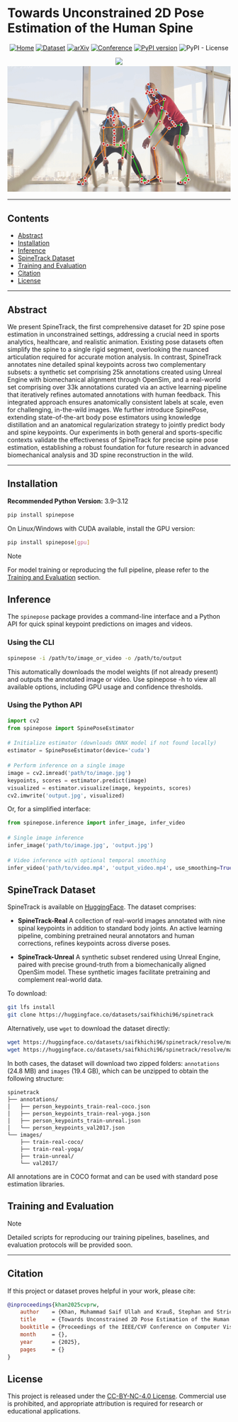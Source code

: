 # Towards Unconstrained 2D Pose Estimation of the Human Spine

<div align="center">

[![Home](https://img.shields.io/badge/Project-Homepage-pink.svg)](https://saifkhichi.com/research/spinepose/)
[![Dataset](https://img.shields.io/badge/%F0%9F%A4%97%20Hugging%20Face-Dataset-gold.svg)](https://doi.org/10.57967/hf/5114)
[![arXiv](https://img.shields.io/badge/arXiv-2504.08110-B31B1B.svg)](https://arxiv.org/abs/2504.08110)
[![Conference](https://img.shields.io/badge/CVPRW-2025-blue.svg)](https://openaccess.thecvf.com/content/CVPR2025W/CVSPORTS/html/Khan_Towards_Unconstrained_2D_Pose_Estimation_of_the_Human_Spine_CVPRW_2025_paper.html)
[![PyPI version](https://img.shields.io/pypi/v/spinepose.svg)](https://pypi.org/project/spinepose/)
![PyPI - License](https://img.shields.io/pypi/l/spinepose)

![](data/demo/outputs/video1.gif)
![](data/demo/outputs/video2.gif)
</div>

---

## Contents
- [Abstract](#abstract)
- [Installation](#installation)
- [Inference](#inference)
- [SpineTrack Dataset](#spinetrack-dataset)
- [Training and Evaluation](#training-and-evaluation)
- [Citation](#citation)
- [License](#license)

---

## Abstract
We present SpineTrack, the first comprehensive dataset for 2D spine pose estimation in unconstrained settings, addressing a crucial need in sports analytics, healthcare, and realistic animation. Existing pose datasets often simplify the spine to a single rigid segment, overlooking the nuanced articulation required for accurate motion analysis. In contrast, SpineTrack annotates nine detailed spinal keypoints across two complementary subsets: a synthetic set comprising 25k annotations created using Unreal Engine with biomechanical alignment through OpenSim, and a real-world set comprising over 33k annotations curated via an active learning pipeline that iteratively refines automated annotations with human feedback. This integrated approach ensures anatomically consistent labels at scale, even for challenging, in-the-wild images. We further introduce SpinePose, extending state-of-the-art body pose estimators using knowledge distillation and an anatomical regularization strategy to jointly predict body and spine keypoints. Our experiments in both general and sports-specific contexts validate the effectiveness of SpineTrack for precise spine pose estimation, establishing a robust foundation for future research in advanced biomechanical analysis and 3D spine reconstruction in the wild.

---

## Installation
**Recommended Python Version:** 3.9–3.12

```bash
pip install spinepose
```

On Linux/Windows with CUDA available, install the GPU version:

```bash
pip install spinepose[gpu]
```

> [!NOTE]
> For model training or reproducing the full pipeline, please refer to the [Training and Evaluation](#training-and-evaluation) section.

## Inference

The `spinepose` package provides a command-line interface and a Python API for quick spinal keypoint predictions on images and videos.

### Using the CLI

```bash
spinepose -i /path/to/image_or_video -o /path/to/output
```

This automatically downloads the model weights (if not already present) and outputs the annotated image or video. Use spinepose -h to view all available options, including GPU usage and confidence thresholds.

### Using the Python API

```python
import cv2
from spinepose import SpinePoseEstimator

# Initialize estimator (downloads ONNX model if not found locally)
estimator = SpinePoseEstimator(device='cuda')

# Perform inference on a single image
image = cv2.imread('path/to/image.jpg')
keypoints, scores = estimator.predict(image)
visualized = estimator.visualize(image, keypoints, scores)
cv2.imwrite('output.jpg', visualized)
```

Or, for a simplified interface:

```python
from spinepose.inference import infer_image, infer_video

# Single image inference
infer_image('path/to/image.jpg', 'output.jpg')

# Video inference with optional temporal smoothing
infer_video('path/to/video.mp4', 'output_video.mp4', use_smoothing=True)
```

## SpineTrack Dataset

SpineTrack is available on [HuggingFace](https://doi.org/10.57967/hf/5114). The dataset comprises:

- **SpineTrack-Real**
  A collection of real-world images annotated with nine spinal keypoints in addition to standard body joints. An active learning pipeline, combining pretrained neural annotators and human corrections, refines keypoints across diverse poses.

- **SpineTrack-Unreal**
  A synthetic subset rendered using Unreal Engine, paired with precise ground-truth from a biomechanically aligned OpenSim model. These synthetic images facilitate pretraining and complement real-world data.

To download:

```bash
git lfs install
git clone https://huggingface.co/datasets/saifkhichi96/spinetrack
```

Alternatively, use `wget` to download the dataset directly:

```bash
wget https://huggingface.co/datasets/saifkhichi96/spinetrack/resolve/main/annotations.zip
wget https://huggingface.co/datasets/saifkhichi96/spinetrack/resolve/main/images.zip
```

In both cases, the dataset will download two zipped folders: `annotations` (24.8 MB) and `images` (19.4 GB), which can be unzipped to obtain the following structure:

```plaintext
spinetrack
├── annotations/
│   ├── person_keypoints_train-real-coco.json
│   ├── person_keypoints_train-real-yoga.json
│   ├── person_keypoints_train-unreal.json
│   └── person_keypoints_val2017.json
└── images/
    ├── train-real-coco/
    ├── train-real-yoga/
    ├── train-unreal/
    └── val2017/
```

All annotations are in COCO format and can be used with standard pose estimation libraries.

## Training and Evaluation

> [!NOTE]
> Detailed scripts for reproducing our training pipelines, baselines, and evaluation protocols will be provided soon.

---

## Citation

If this project or dataset proves helpful in your work, please cite:

```bibtex
@inproceedings{khan2025cvprw,
    author    = {Khan, Muhammad Saif Ullah and Krauß, Stephan and Stricker, Didier},
    title     = {Towards Unconstrained 2D Pose Estimation of the Human Spine},
    booktitle = {Proceedings of the IEEE/CVF Conference on Computer Vision and Pattern Recognition (CVPR) Workshops},
    month     = {},
    year      = {2025},
    pages     = {}
}
```

## License

This project is released under the [CC-BY-NC-4.0 License](LICENSE). Commercial use is prohibited, and appropriate attribution is required for research or educational applications.
